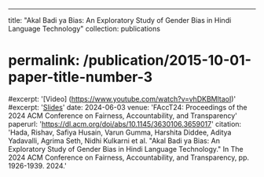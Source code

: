 ---
title: "Akal Badi ya Bias: An Exploratory Study of Gender Bias in Hindi Language Technology"
collection: publications
# permalink: /publication/2015-10-01-paper-title-number-3
#excerpt: '[Video] (https://www.youtube.com/watch?v=vhDKBMltaoI)'
#excerpt: '[Slides](/files/EMNLP_2023.pdf)'
date: 2024-06-03
venue: 'FAccT24: Proceedings of the 2024 ACM Conference on Fairness, Accountability, and Transparency'
paperurl: 'https://dl.acm.org/doi/abs/10.1145/3630106.3659017'
citation: 'Hada, Rishav, Safiya Husain, Varun Gumma, Harshita Diddee, Aditya Yadavalli, Agrima Seth, Nidhi Kulkarni et al. "Akal Badi ya Bias: An Exploratory Study of Gender Bias in Hindi Language Technology." In The 2024 ACM Conference on Fairness, Accountability, and Transparency, pp. 1926-1939. 2024.'